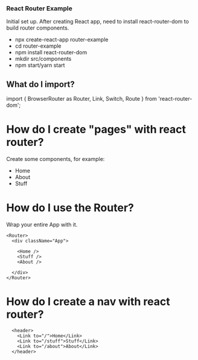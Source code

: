 ### React Router Example
Initial set up. After creating React app, need to install react-router-dom to build router components.

- npx create-react-app router-example
- cd router-example
- npm install react-router-dom
- mkdir src/components
- npm start/yarn start

## What do I import?

import { 
  BrowserRouter as Router,
  Link,
  Switch,
  Route
} from 'react-router-dom';

# How do I create "pages" with react router?
   Create some components, for example:

* Home
* About
* Stuff

# How do I use the Router?
Wrap your entire App with it.

    <Router>
      <div className="App">

        <Home />
        <Stuff />
        <About />

      </div>
    </Router>
# How do I create a nav with react router?
      <header>
        <Link to="/">Home</Link>
        <Link to="/stuff">Stuff</Link>
        <Link to="/about">About</Link>
      </header>